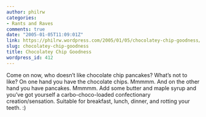 ```yaml
---
author: philrw
categories:
- Rants and Raves
comments: true
date: "2005-01-05T11:09:01Z"
link: https://philrw.wordpress.com/2005/01/05/chocolatey-chip-goodness/
slug: chocolatey-chip-goodness
title: Chocolatey Chip Goodness
wordpress_id: 412
---
```


Come on now, who doesn’t like chocolate chip pancakes? What’s not to like? On one hand you have the chocolate chips. Mmmmm. And on the other hand you have pancakes. Mmmmm. Add some butter and maple syrup and you’ve got yourself a carbo-choco-loaded confectionary creation/sensation. Suitable for breakfast, lunch, dinner, and rotting your teeth. :)
